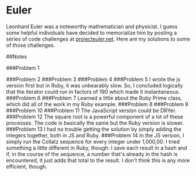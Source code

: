 # Euler

Leonhard Euler was a noteworthy mathematician and physicist.  I guess some helpful individuals have decided to memorialize him by posting a series of code challenges at [projecteuler.net].  Here are my solutions to some of those challenges.

##Notes

###Problem 1


###Problem 2
###Problem 3
###Problem 4
###Problem 5
I wrote the js version first but in Ruby, it was unbearably slow.  So, I concluded logically that the iterator could run in factors of 190 which made it instantaneous.
###Problem 6
###Problem 7
Learned a little about the Ruby Prime class, which did all of the work in my Ruby example.
###Problem 8
###Problem 9
###Problem 10
###Problem 11
The JavaScript version could be DRYer.
###Problem 12
The square root is a powerful component of a lot of these processes.  The code is basically the same but the Ruby version is slower.
###Problem 13
I had no trouble getting the solution by simply adding the integers together, both in JS and Ruby.
###Problem 14
In the JS version, I simply run the Collatz sequence for every integer under 1,000,00.  I tried something a little different in Ruby, though: I save each result in a hash and if, in the course of the sequence, a number that's already in the hash is encountered, it just adds that total to the result.  I don't think this is any more efficient, though.


[projecteuler.net]:http://www.projecteuler.net